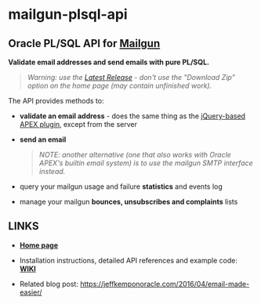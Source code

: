# mailgun-plsql-api #

## Oracle PL/SQL API for [Mailgun](https://www.mailgun.com) ##

**Validate email addresses and send emails with pure PL/SQL.**

> *Warning: use the [Latest Release](https://github.com/jeffreykemp/mailgun-plsql-api/releases/latest) - don't use the "Download Zip" option on the home page (may contain unfinished work).*

The API provides methods to:
  
  * **validate an email address** - does the same thing as the [jQuery-based APEX plugin](http://jeffreykemp.github.io/jk64-plugin-mailgunemailvalidator/), except from the server
  
  * **send an email**
    > *NOTE: another alternative (one that also works with Oracle APEX's builtin email system) is to use the mailgun SMTP interface instead.*

  * query your mailgun usage and failure **statistics** and events log

  * manage your mailgun **bounces, unsubscribes and complaints** lists

## LINKS ##

* **[Home page](https://jeffreykemp.github.io/mailgun-plsql-api/)**

* Installation instructions, detailed API references and example code: **[WIKI](https://github.com/jeffreykemp/mailgun-plsql-api/wiki)**

* Related blog post: <https://jeffkemponoracle.com/2016/04/email-made-easier/>

